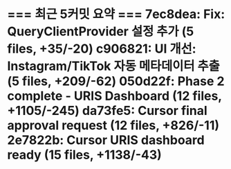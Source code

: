 === 최근 5커밋 요약 ===
7ec8dea: Fix: QueryClientProvider 설정 추가 (5 files, +35/-20)
c906821: UI 개선: Instagram/TikTok 자동 메타데이터 추출 (5 files, +209/-62)
050d22f: Phase 2 complete - URIS Dashboard (12 files, +1105/-245)
da73fe5: Cursor final approval request (12 files, +826/-11)
2e7822b: Cursor URIS dashboard ready (15 files, +1138/-43)
=======================
